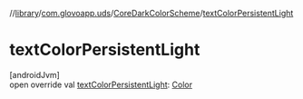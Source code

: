 //[library](../../../index.md)/[com.glovoapp.uds](../index.md)/[CoreDarkColorScheme](index.md)/[textColorPersistentLight](text-color-persistent-light.md)

# textColorPersistentLight

[androidJvm]\
open override val [textColorPersistentLight](text-color-persistent-light.md): [Color](https://developer.android.com/reference/kotlin/androidx/compose/ui/graphics/Color.html)
